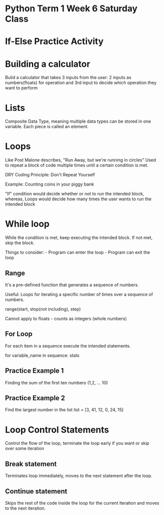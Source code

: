 # Python Term 1 Week 6 Saturday Class

# If-Else Practice Activity

#  Building a calculator
Build a calculator that takes 3 inputs from the user:
2 inputs as numbers(floats) for operation and 3rd input to decide which operation they want to perform 

# Lists
Composite Data Type, meaning multiple data types can be stored in one variable.
Each piece is called an element.

# Loops

Like Post Malone describes, "Run Away, but we're running in circles"
Used to repeat a block of code multiple times until a certain condition is met.

DRY Coding Principle: Don't Repeat Yourself

Example: Counting coins in your piggy bank

"If" condition would decide whether or not to run the intended block, whereas,
Loops would decide how many times the user wants to run the intended block

# While loop
While the condition is met, keep executing the intended block. If not met, skip the block.

Things to consider: 
    - Program can enter the loop
    - Program can exit the loop

<!-- LeetCode -->

## Range
It's a pre-defined function that generates a sequence of numbers.

Useful: Loops for iterating a specific number of times over a sequence of numbers.

range(start, stop(not including), step)

Cannot apply to floats - counts as integers (whole numbers)

## For Loop
For each item in a sequence execute the intended statements. 

for variable_name in sequence: 
    stats

## Practice Example 1
Finding the sum of the first ten numbers (1,2, ... 10)

## Practice Example 2
Find the largest number in the list
list = [3, 41, 12, 0, 24, 15]

# Loop Control Statements
Control the flow of the loop, terminate the loop early if you want or skip over some iteration

## Break statement
Terminates loop immediately, moves to the next statement after the loop.

## Continue statement
Skips the rest of the code inside the loop for the current iteration and moves to the next iteration.
